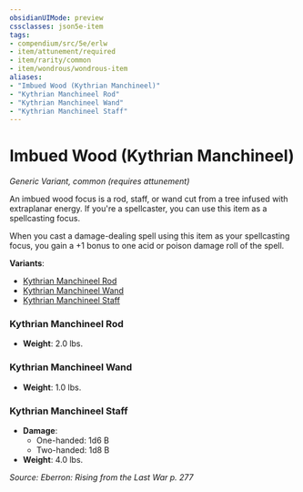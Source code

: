 ```yaml
---
obsidianUIMode: preview
cssclasses: json5e-item
tags:
- compendium/src/5e/erlw
- item/attunement/required
- item/rarity/common
- item/wondrous/wondrous-item
aliases: 
- "Imbued Wood (Kythrian Manchineel)"
- "Kythrian Manchineel Rod"
- "Kythrian Manchineel Wand"
- "Kythrian Manchineel Staff"
---
```

# Imbued Wood (Kythrian Manchineel)
*Generic Variant, common (requires attunement)*  


An imbued wood focus is a rod, staff, or wand cut from a tree infused with extraplanar energy. If you're a spellcaster, you can use this item as a spellcasting focus.

When you cast a damage-dealing spell using this item as your spellcasting focus, you gain a +1 bonus to one acid or poison damage roll of the spell.

**Variants**:
- [Kythrian Manchineel Rod](#Kythrian%20Manchineel%20Rod)
- [Kythrian Manchineel Wand](#Kythrian%20Manchineel%20Wand)
- [Kythrian Manchineel Staff](#Kythrian%20Manchineel%20Staff)

### Kythrian Manchineel Rod

- **Weight**: 2.0 lbs.

### Kythrian Manchineel Wand

- **Weight**: 1.0 lbs.

### Kythrian Manchineel Staff

- **Damage**:
  - One-handed: 1d6 B
  - Two-handed: 1d8 B
- **Weight**: 4.0 lbs.


*Source: Eberron: Rising from the Last War p. 277*